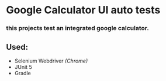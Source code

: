 # Google Calculator UI auto tests

### this projects test an integrated google calculator.

## Used:
* Selenium Webdriver *(Chrome)*
* JUnit 5
* Gradle